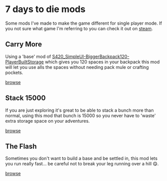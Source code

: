 # 7 days to die mods

Some mods I've made to make the game different for single player mode. If you not sure what game I'm referring to you can check it out on [steam](https://go.beeming.net/2MD7eJn).

## Carry More

Using a 'base' mod of [S420_SimpleUI-BiggerBackpack120-PlayerBuiltStorage](https://github.com/stedman420/Simple_UI_Modlets/tree/master/S420_SimpleUI-BiggerBackpack120-PlayerBuiltStorage) which gives you 120 spaces in your backpack this mod will let you use alls the spaces without needing pack mule or crafting pockets.

[browse](https://github.com/Gordon-Beeming/WSZA_7-days-to-die-mods/tree/master/WSZA_CarryMore)

## Stack 15000

If you are just exploring it's great to be able to stack a bunch more than normal, using this mod that bunch is 15000 so you never have to 'waste' extra storage space on your adventures.

[browse](https://github.com/Gordon-Beeming/WSZA_7-days-to-die-mods/tree/master/WSZA_CarryMore)

## The Flash

Sometimes you don't want to build a base and be settled in, this mod lets you run really fast... be careful not to break your leg running over a hill 😋.

[browse](https://github.com/Gordon-Beeming/WSZA_7-days-to-die-mods/tree/master/WSZA_TheFlash)
